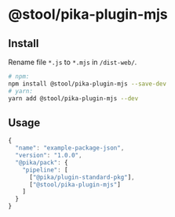 # @stool/pika-plugin-mjs


## Install

Rename file `*.js` to `*.mjs` in `/dist-web/`.

```sh
# npm:
npm install @stool/pika-plugin-mjs --save-dev
# yarn:
yarn add @stool/pika-plugin-mjs --dev
```


## Usage

```js
{
  "name": "example-package-json",
  "version": "1.0.0",
  "@pika/pack": {
    "pipeline": [
      ["@pika/plugin-standard-pkg"],
      ["@stool/pika-plugin-mjs"]
    ]
  }
}
```